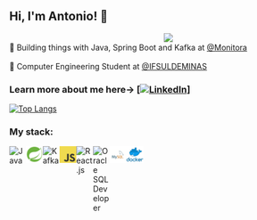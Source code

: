 ## Hi, I'm Antonio! 👋

<img align="right" width="45%" src="http://cdn.lowgif.com/full/0cdbe2e378c7871e-.gif"/>

<br/>💼 Building things with Java, Spring Boot and Kafka at [@Monitora](https://www.monitoratec.com.br/en) <br/>
<br/>🚀 Computer Engineering Student at [@IFSULDEMINAS](https://portal.pcs.ifsuldeminas.edu.br/) <br/>

### Learn more about me here-> [[![LinkedIn](https://i.stack.imgur.com/gVE0j.png)]](https://www.linkedin.com/in/agamaral)

[![Top Langs](https://github-readme-stats.vercel.app/api/top-langs/?username=agamaral&layout=compact)](https://github.com/agamaral/github-readme-stats)

### My stack:

<p>
   <img align="left" alt="Java" width="30px" src="https://user-images.githubusercontent.com/32443720/112219266-83441600-8c03-11eb-86db-9a02da9ea3ef.png"/>
  <img align="left" alt="Spring Boot" width="30px" src="https://raw.githubusercontent.com/github/explore/80688e429a7d4ef2fca1e82350fe8e3517d3494d/topics/spring-boot/spring-boot.png"/>
   <img align="left" alt="Kafka" width="30px" src="https://pbs.twimg.com/profile_images/781633389577195521/kazUJooF.jpg"/>
   <img align="left"alt="JavaScript"width="30px"src="https://raw.githubusercontent.com/github/explore/80688e429a7d4ef2fca1e82350fe8e3517d3494d/topics/javascript/javascript.png"/>
  <img align="left" alt="React.js" width="30px" src="https://thidu.dev/images/React.svg" />
  <img align="left" alt="Oracle SQL Developer" width="30px" src="https://www.thatjeffsmith.com/wp-content/uploads/2014/12/sqldev_log_new.jpg" />
  <img align="left" alt="Mysql" width="30px" src="https://raw.githubusercontent.com/github/explore/80688e429a7d4ef2fca1e82350fe8e3517d3494d/topics/mysql/mysql.png" />
   <img align="left" alt="Docker" width="30px" src="https://raw.githubusercontent.com/github/explore/80688e429a7d4ef2fca1e82350fe8e3517d3494d/topics/docker/docker.png" />
</p>
